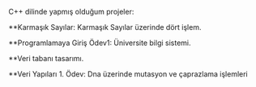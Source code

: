 C++ dilinde yapmış olduğum projeler:

**Karmaşık Sayılar: Karmaşık Sayılar üzerinde dört işlem.

**Programlamaya Giriş Ödev1: Üniversite bilgi sistemi.

**Veri tabanı tasarımı.

**Veri Yapıları 1. Ödev: Dna üzerinde mutasyon ve çaprazlama işlemleri
